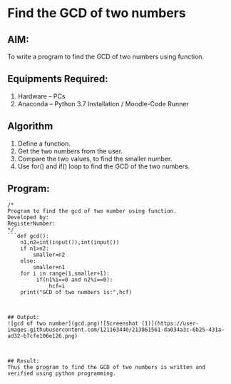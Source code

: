 # Find the GCD of two numbers

## AIM:
To write a program to find the GCD of two numbers using function.

## Equipments Required:
1. Hardware – PCs
2. Anaconda – Python 3.7 Installation / Moodle-Code Runner

## Algorithm
1. Define a function.
2. Get the two numbers from the user.
3. Compare the two values, to find the smaller number.
4. Use for() and if() loop to find the GCD of the two numbers.

## Program:
```
/*
Program to find the gcd of two number using function.
Developed by: 
RegisterNumber:  
*/
```def gcd():
    n1,n2=int(input()),int(input())
    if n1>n2:
        smaller=n2
    else:
        smaller+n1
    for i in range(1,smaller+1):
         if(n1%i==0 and n2%i==0):
             hcf=i
    print("GCD of two numbers is:",hcf)        
    


## Output:
![gcd of two number](gcd.png)![Screenshot (1)](https://user-images.githubusercontent.com/121163440/213861561-da034a3c-6b25-431a-ad32-b7cfe106e126.png)



## Result:
Thus the program to find the GCD of two numbers is written and verified using python programming.
